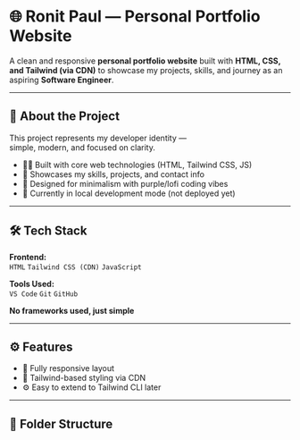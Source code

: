# 🌐 Ronit Paul — Personal Portfolio Website

A clean and responsive **personal portfolio website** built with **HTML, CSS, and Tailwind (via CDN)** to showcase my projects, skills, and journey as an aspiring **Software Engineer**.

---

## 🧠 About the Project

This project represents my developer identity —  
simple, modern, and focused on clarity.

- 👨‍💻 Built with core web technologies (HTML, Tailwind CSS, JS)
- 🧩 Showcases my skills, projects, and contact info
- 🎨 Designed for minimalism with purple/lofi coding vibes
- 🚧 Currently in local development mode (not deployed yet)

---

## 🛠️ Tech Stack

**Frontend:**  
`HTML` `Tailwind CSS (CDN)` `JavaScript`

**Tools Used:**  
`VS Code` `Git` `GitHub`

**No frameworks used, just simple**

---

## ⚙️ Features

- 📱 Fully responsive layout  
- 💫 Tailwind-based styling via CDN  
- ⚙️ Easy to extend to Tailwind CLI later

---

## 🧩 Folder Structure
